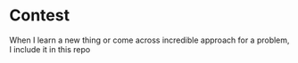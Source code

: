 # Contest
When I learn a new thing or come across incredible approach for a problem, I include it in this repo
